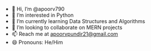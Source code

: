 - 👋 Hi, I’m @apoorv790
- 👀 I’m interested in Python
- 🌱 I’m currently learning Data Structures and Algorithms
- 💞️ I’m looking to collaborate on MERN projects
- 📫 Reach me at apoorvpundir21@gmail.com
- 😄 Pronouns: He/Him


<!---
apoorv790/apoorv790 is a ✨ special ✨ repository because its `README.md` (this file) appears on your GitHub profile.
You can click the Preview link to take a look at your changes.
--->
